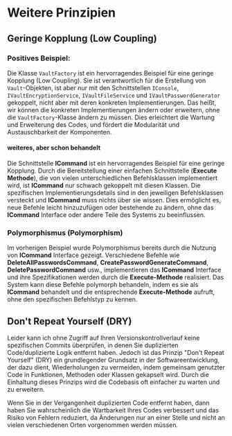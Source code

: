 # Weitere Prinzipien

## Geringe Kopplung (Low Coupling)

### Positives Beispiel:

Die Klasse `VaultFactory` ist ein hervorragendes Beispiel für eine geringe Kopplung (Low Coupling). Sie ist verantwortlich für die Erstellung von `Vault`-Objekten, ist aber nur mit den Schnittstellen `IConsole`, `IVaultEncryptionService`, `IVaultFileService` und `IVaultPasswordGenerator` gekoppelt, nicht aber mit deren konkreten Implementierungen. Das heißt, wir können die konkreten Implementierungen ändern oder erweitern, ohne die `VaultFactory`-Klasse ändern zu müssen. Dies erleichtert die Wartung und Erweiterung des Codes, und fördert die Modularität und Austauschbarkeit der Komponenten.

#### weiteres, aber schon behandelt

Die Schnittstelle **ICommand** ist ein hervorragendes Beispiel für eine geringe Kopplung. Durch die Bereitstellung 
einer einfachen Schnittstelle (**Execute Methode**), die von vielen unterschiedlichen Befehlsklassen implementiert wird, ist **ICommand** nur schwach gekoppelt mit diesen Klassen. Die spezifischen Implementierungsdetails sind in den jeweiligen Befehlsklassen versteckt und **ICommand** muss nichts über sie wissen. Dies ermöglicht es, neue Befehle leicht hinzuzufügen oder bestehende zu ändern, ohne das **ICommand** Interface oder andere Teile des Systems zu beeinflussen.

### Polymorphismus (Polymorphism)

Im vorherigen Beispiel wurde Polymorphismus bereits durch die Nutzung von **ICommand** Interface gezeigt. Verschiedene Befehle wie **DeleteAllPasswordsCommand**, **CreatePasswordGenerateCommand**, **DeletePasswordCommand** usw., implementieren das **ICommand** Interface und ihre Spezifikationen werden durch die **Execute-Methode** realisiert. Das System kann diese Befehle polymorph behandeln, indem es sie als **ICommand** behandelt und die entsprechende **Execute-Methode** aufruft, ohne den spezifischen Befehlstyp zu kennen.

## Don't Repeat Yourself (DRY)

Leider kann ich ohne Zugriff auf Ihren Versionskontrollverlauf keine spezifischen Commits überprüfen, in denen Sie duplizierten Code/duplizierte Logik entfernt haben. Jedoch ist das Prinzip "Don't Repeat Yourself" (DRY) ein grundlegender Grundsatz in der Softwareentwicklung, der dazu dient, Wiederholungen zu vermeiden, indem gemeinsam genutzter Code in Funktionen, Methoden oder Klassen gekapselt wird. Durch die Einhaltung dieses Prinzips wird die Codebasis oft einfacher zu warten und zu erweitern.

Wenn Sie in der Vergangenheit duplizierten Code entfernt haben, dann haben Sie wahrscheinlich die Wartbarkeit Ihres Codes verbessert und das Risiko von Fehlern reduziert, da Änderungen nur an einer Stelle und nicht an vielen verschiedenen Orten vorgenommen werden müssen.

[//]: # (TODO: add commit example for duplicate code)